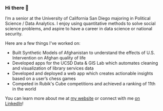 ### Hi there 👋

I’m a senior at the University of California San Diego majoring in Political Science / Data Analytics. I enjoy using quantitative methods to solve social science problems, and aspire to have a career in data science or national security.

Here are a few things I've worked on:
- Built Synthetic Models of Afghanistan to understand the effects of U.S. Intervention on Afghan quality of life
- Developed apps for the UCSD Data & GIS Lab which automates cleaning and visualization of library services data
- Developed and deployed a web app which creates actionable insights based on a user’s chess games
- Competed in Rubik's Cube competitions and achieved a ranking of 11th in the world

You can learn more about me at [my website](https://www.joshweimer.com/) or connect with me [on LinkedIn](https://www.linkedin.com/in/josh-weimer/)!

<!--
**jjweimer/jjweimer** is a ✨ _special_ ✨ repository because its `README.md` (this file) appears on your GitHub profile.

Here are some ideas to get you started:

- 🔭 I’m currently working on ...
- 🌱 I’m currently learning ...
- 👯 I’m looking to collaborate on ...
- 🤔 I’m looking for help with ...
- 💬 Ask me about ...
- 📫 How to reach me: ...
- 😄 Pronouns: ...
- ⚡ Fun fact: ...
-->
